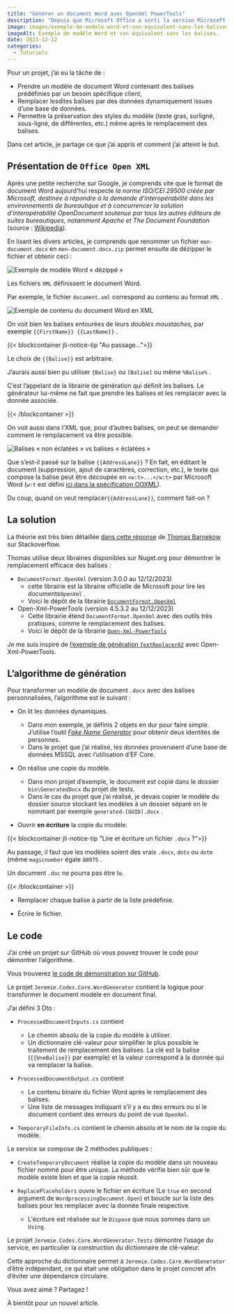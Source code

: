 ```yaml
---
title: "Générer un document Word avec OpenXml PowerTools"
description: "Depuis que Microsoft Office a sorti la version Microsoft Office 2007, les documents de la suite Office sont plus interopérables avec l’OpenDocument et surtout, il n’est pas nécessaire d’utiliser une librairie propriétaire pour éditer programmatiquement les documents .docx"
image: images/exemple-de-modele-word-et-son-equivalent-sans-les-balises.jpg
imageAlt: Exemple de modèle Word et son équivalent sans les balises.
date: 2023-12-12
categories:
  - Tutoriels
---
```


Pour un projet, j’ai eu la tâche de :

- Prendre un modèle de document Word contenant des balises prédéfinies par un besoin spécifique client,
- Remplacer lesdites balises par des données dynamiquement issues d’une base de données.
- Permettre la préservation des styles du modèle (texte gras, surligné, sous-ligné, de différentes, etc.) même après le remplacement des balises.

Dans cet article, je partage ce que j’ai appris et comment j’ai atteint le but.

## Présentation de `Office Open XML`

Après une petite recherche sur Google, je comprends vite que le format de document Word aujourd’hui respecte _la norme ISO/CEI 29500 créée par Microsoft, destinée à répondre à la demande d’interopérabilité dans les environnements de bureautique et à concurrencer la solution d’interopérabilité OpenDocument soutenue par tous les autres éditeurs de suites bureautiques, notamment Apache et The Document Foundation_ (source : [Wikipedia](https://fr.wikipedia.org/wiki/Office_Open_XML)).

En lisant les divers articles, je comprends que renommer un fichier `mon-document.docx` en `mon-document.docx.zip` permet ensuite de dézipper le fichier et obtenir ceci :

![Exemple de modèle Word « dézippé »](images/exemple-de-modele-word-dezippe.jpg)

Les fichiers `XML` définissent le document Word.

Par exemple, le fichier `document.xml` correspond au contenu au format `XML` .

![Exemple de contenu du document Word en XML](images/exemple-de-contenu-du-document-word-en-xml.jpg)

On voit bien les balises entourées de leurs _doubles moustaches_, par exemple `{{FirstName}} {{LastName}}` .

{{< blockcontainer jli-notice-tip "Au passage...">}}

Le choix de `{{Balise}}` est arbitraire.

J’aurais aussi bien pu utiliser `{Balise}` ou `[Balise]` ou même `%Balise%` .

C’est l’appelant de la librairie de génération qui définit les balises. Le générateur lui-même ne fait que prendre les balises et les remplacer avec la donnée associée.

{{< /blockcontainer >}}

On voit aussi dans l’XML que, pour d’autres balises, on peut se demander comment le remplacement va être possible.

![Balises « non éclatées » vs balises « éclatées »](images/balises-non-eclatees-vs-balises-eclatees.jpg)

Que s’est-il passé sur la balise `{{AddressLane}}` ? En fait, en éditant le document (suppression, ajout de caractères, correction, etc.), le texte qui compose la balise peut être découpée en `<w:t>...</w:t>` par Microsoft Word (`w:t` est défini [ici dans la spécification OOXML](http://www.datypic.com/sc/ooxml/e-w_t-1.html)).

Du coup, quand on veut remplacer`{{AddressLane}}`, comment fait-on ?

## La solution

La théorie est très bien détaillée [dans cette réponse](https://stackoverflow.com/a/59328568) de [Thomas Barnekow](https://stackoverflow.com/users/4654643/thomas-barnekow) sur Stackoverflow.

Thomas utilise deux librairies disponibles sur Nuget.org pour démontrer le remplacement efficace des balises :

- `DocumentFormat.OpenXml` (version 3.0.0 au 12/12/2023)
  - cette librairie est la librairie officielle de Microsoft pour lire les documents`OpenXml` .
  - Voici le dépôt de la librairie [`DocumentFormat.OpenXml`](https://github.com/dotnet/Open-XML-SDK)
- Open-Xml-PowerTools (version 4.5.3.2 au 12/12/2023)
  - Cette librairie étend `DocumentFormat.OpenXml` avec des outils très pratiques, comme le remplacement des balises.
  - Voici le dépôt de la librairie [`Open-Xml-PowerTools`](https://github.com/OpenXmlDev/Open-Xml-PowerTools)

Je me suis inspiré de [l’exemple de génération `TextReplacer02`](https://github.com/OpenXmlDev/Open-Xml-PowerTools/tree/vNext/OpenXmlPowerToolsExamples/TextReplacer02) avec Open-Xml-PowerTools.

## L’algorithme de génération

Pour transformer un modèle de document `.docx` avec des balises personnalisées, l’algorithme est le suivant :

- On lit les données dynamiques.

  - Dans mon exemple, je définis 2 objets en dur pour faire simple. J’utilise l’outil _[Fake Name Generator](https://www.fakenamegenerator.com/)_ pour obtenir deux identités de personnes.
  - Dans le projet que j’ai réalisé, les données provenaient d’une base de données MSSQL avec l’utilisation d’EF Core.

- On réalise une copie du modèle.

  - Dans mon projet d’exemple, le document est copié dans le dossier `bin\GeneratedDocx` du projet de tests.
  - Dans le cas du projet que j’ai réalisé, je devais copier le modèle du dossier source stockant les modèles à un dossier séparé en le nommant par exemple `generated-[GUID].docx` .

- Ouvrir **en écriture** la copie du modèle.

{{< blockcontainer jli-notice-tip "Lire et écriture un fichier `.docx` ?">}}

Au passage, il faut que les modèles soient des vrais `.docx`, `dotx` ou `dotm` (même `magicnumber` égale à`8075` .

Un document `.doc` ne pourra pas être lu.

{{< /blockcontainer >}}

- Remplacer chaque balise à partir de la liste prédéfinie.

- Écrire le fichier.

## Le code

J’ai créé un projet sur GitHub où vous pouvez trouver le code pour démontrer l’algorithme.

Vous trouverez [le code de démonstration sur GitHub](https://github.com/JeremieLitzler/demo-word-doc-generator).

Le projet `Jeremie.Codes.Core.WordGenerator` contient la logique pour transformer le document modèle en document final.

J’ai défini 3 Dto :

- `ProcessedDocumentInputs.cs` contient

  - Le chemin absolu de la copie du modèle à utiliser.
  - Un dictionnaire clé-valeur pour simplifier le plus possible le traitement de remplacement des balises. La clé est la balise (`{{UneBalise}}` par exemple) et la valeur correspond à la donnée qui va remplacer la balise.

- `ProcessedDocumentOutput.cs` contient

  - Le contenu binaire du fichier Word après le remplacement des balises.
  - Une liste de messages indiquant s’il y a eu des erreurs ou si le document contient des erreurs du point de vue `OpenXml`.

- `TemporaryFileInfo.cs` contient le chemin absolu et le nom de la copie du modèle.

Le service se compose de 2 méthodes publiques :

- `CreateTemporaryDocument` réalise la copie du modèle dans un nouveau fichier nommé pour être unique. La méthode vérifie bien sûr que le modèle existe bien et que la copie réussit.

- `ReplacePlaceholders` ouvre le fichier en écriture (Le `true` en second argument de `WordprocessingDocument.Open`) et boucle sur la liste des balises pour les remplacer avec la donnée finale respective.
  - L'écriture est réalisée sur le `Dispose` que nous sommes dans un `Using`.

Le projet `Jeremie.Codes.Core.WordGenerator.Tests` démontre l’usage du service, en particulier la construction du dictionnaire de clé-valeur.

Cette approche du dictionnaire permet à `Jeremie.Codes.Core.WordGenerator` d’être indépendant, ce qui était une obligation dans le projet concret afin d’éviter une dépendance circulaire.

Vous avez aimé ? Partagez !

À bientôt pour un nouvel article.
